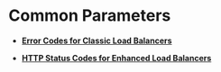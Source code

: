 # Common Parameters<a name="EN-US_TOPIC_0134974184"></a>

-   **[Error Codes for Classic Load Balancers](error-codes-for-classic-load-balancers.md)**  

-   **[HTTP Status Codes for Enhanced Load Balancers](http-status-codes-for-enhanced-load-balancers.md)**  


